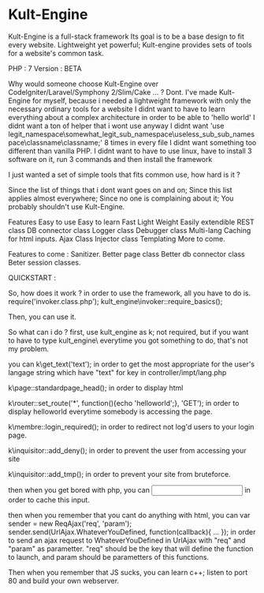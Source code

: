 # Kult-Engine
Kult-Engine is a full-stack framework
Its goal is to be a base design to fit every website.
Lightweight yet powerful; Kult-engine provides sets of tools for a website's common task.

PHP : 7
Version : BETA

Why would someone choose Kult-Engine over CodeIgniter/Laravel/Symphony 2/Slim/Cake ... ?
Dont.
I've made Kult-Engine for myself, because i needed a lightweight framework with only the necessary ordinary tools for a website
I didnt want to have to learn everything about a complex architecture in order to be able to 'hello world'
I didnt want a ton of helper that i wont use anyway
I didnt want 'use legit_namespace\somewhat_legit_sub_namespace\useless_sub_sub_namespace\classname\classname;' 8 times in every file
I didnt want something too different than vanilla PHP.
I didnt want to have to use linux, have to install 3 software on it, run 3 commands and then install the framework

I just wanted a set of simple tools that fits common use, how hard is it ?

Since the list of things that i dont want goes on and on;
Since this list applies almost everywhere;
Since no one is complaining about it;
You probably shouldn't use Kult-Engine.

Features
Easy to use
Easy to learn
Fast
Light Weight
Easily extendible
REST class
DB connector class
Logger class
Debugger class
Multi-lang
Caching for html inputs.
Ajax Class
Injector class
Templating
More to come.

Features to come :
Sanitizer.
Better page class
Better db connector class
Beter session classes.

QUICKSTART :

So, how does it work ?
in order to use the framework, all you have to do is.
  require('invoker.class.php');
  kult_engine\invoker::require_basics();

Then, you can use it.

So what can i do ?
first,
  use kult_engine as k;
not required, but if you want to have to type kult_engine\ everytime you got something to do, that's not my problem.

you can
  k\get_text('text');
in order to get the most appropriate for the user's langage string which have "text" for key in controller/impt/lang.php

  k\page::standardpage_head();
in order to display html <head>

  k\router::set_route('*', function(){echo 'helloworld';}, 'GET');
in order to display helloworld everytime somebody is accessing the page.

  k\membre::login_required();
in order to redirect not log'd users to your login page.

  k\inquisitor::add_deny();
in order to prevent the user from accessing your site

  k\inquisitor::add_tmp();
in order to prevent your site from bruteforce.

then when you get bored with php, you can
  <input type='text' k-caching='uniquekey'>
in order to cache this input.

then when you remember that you cant do anything with html, you can
  var sender = new ReqAjax('req', 'param');
  sender.send(UrlAjax.WhateverYouDefined, function(callback){ ... });
in order to send an ajax request to WhateverYouDefined in UrlAjax with "req" and "param" as parametter.
"req" should be the key that will define the function to launch, and param should be parametters of this functions.

Then when you remember that JS sucks, you can learn c++; listen to port 80 and build your own webserver.
